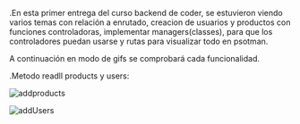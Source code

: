 .En esta primer entrega del curso backend de coder, se estuvieron viendo varios temas con relación a enrutado, creacion de usuarios y productos con funciones controladoras, implementar managers(classes), para que los controladores puedan usarse y rutas para visualizar todo en psotman.

A continuación en modo de gifs se comprobará cada funcionalidad.

.Metodo readll products y users:

![addproducts](https://github.com/user-attachments/assets/0f521eaa-a012-4c85-bfca-b5c6bcd96201)


![addUsers](https://github.com/user-attachments/assets/22c13ce9-0e80-4b12-bcf7-eceed6cec409)
